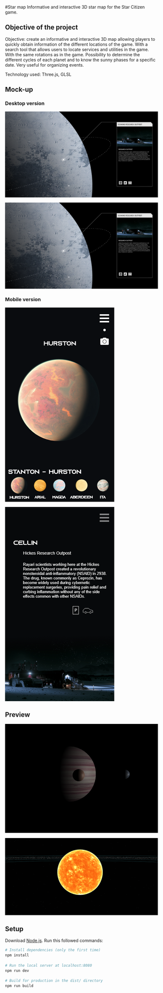 #Star map
Informative and interactive 3D star map for the Star Citizen game.

## Objective of the project

Objective: create an informative and interactive 3D map allowing players to quickly obtain information of the different locations of the game.
With a search tool that allows users to locate services and utilities in the game.
With the same rotations as in the game. Possibility to determine the different cycles of each planet and to know the sunny phases for a specific date. Very useful for organizing events.


Technology used: Three.js, GLSL

## Mock-up

### Desktop version 

![Desktop Mock-Up](https://github.com/Lunia-UK/star-map/blob/master/static/img/Yella.png?raw=true)

![Desktop Mock-Up](https://github.com/Lunia-UK/star-map/blob/master/static/img/Yella.png?raw=true)


### Mobile version 

![Mobile Mock-Up](https://github.com/Lunia-UK/star-map/blob/master/static/img/mock-upmobile2.png?raw=true)

![Mobile Mock-Up](https://github.com/Lunia-UK/star-map/blob/master/static/img/mock-upmobile1.png?raw=true)


## Preview 

![Crusader Preview](https://github.com/Lunia-UK/star-map/blob/master/static/img/crusader.png?raw=true)

![Sun Preview](https://github.com/Lunia-UK/star-map/blob/master/static/img/sun.png?raw=true)


## Setup

Download [Node.js](https://nodejs.org/en/download/).
Run this followed commands:

``` bash
# Install dependencies (only the first time)
npm install

# Run the local server at localhost:8080
npm run dev

# Build for production in the dist/ directory
npm run build
```


